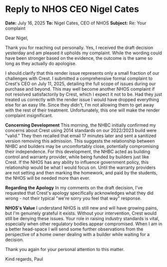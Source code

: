 # Reply to NHOS CEO Nigel Cates

**Date:** July 16, 2025
**To:** Nigel Cates, CEO of NHOS
**Subject:** Re: Your complaint

Dear Nigel,

Thank you for reaching out personally. Yes, I received the draft decision yesterday and am pleased it upholds my complaint. While the wording could have been stronger based on the evidence, the outcome is the same so long as they actually do apologise. 

I should clarify that this render issue represents only a small fraction of our challenges with Crest. I submitted a comprehensive formal complaint to Crest's CEO on July 11, 2025, detailing the full scope of issues during our purchase and beyond. This may well become another NHOS complaint if not resolved satisfactorily by Crest, which I expect it not to be. Had they just treated us correctly with the render issue I would have dropped everything else for an easy life.  Since they didn't, I'm not allowing them to get away with the rest of their treatment. Unfortunately, this one will make the render complaint insignificant.

**Concerning Development**
This morning, the NHBC initially confirmed my concerns about Crest using 2014 standards on our 2022/2023 build were "valid." They then recalled that email 17 minutes later and sent a sanitized version removing this admission. This suggests the relationship between NHBC and builders may be uncomfortably close, potentially compromising their independence.  For this development, the NHBC acted as building control and warranty provider, while being funded by builders just like Crest.  If the NHOS has any ability to influence government policy, this relationship would be what I would focus on.  Until the warranty providers are not setting and then marking the homework, and paid by the students, the NHOS will be needed more than ever.

**Regarding the Apology**
In my comments on the draft decision, I've requested that Crest's apology specifically acknowledges what they did wrong - not their typical "we're sorry you feel that way" response. 

**NHOS's Value**
I understand NHOS is still new and will have growing pains, but I'm genuinely grateful it exists. Without your intervention, Crest would still be denying these issues. Your role in raising industry standards is vital, especially when other regulatory bodies appear compromised. When I am in a better head-space I will send some further observations from the perspective of a home owner dealing with a builder while waiting for a decision.

Thank you again for your personal attention to this matter.

Kind regards,
Paul
